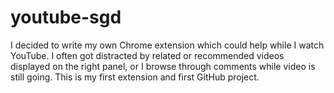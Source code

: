 # youtube-sgd
I decided to write my own Chrome extension which could help while I watch YouTube. I often got distracted by related or recommended  videos displayed on the right panel, or I browse through comments while video is still going. This is my first extension and first GitHub project.
